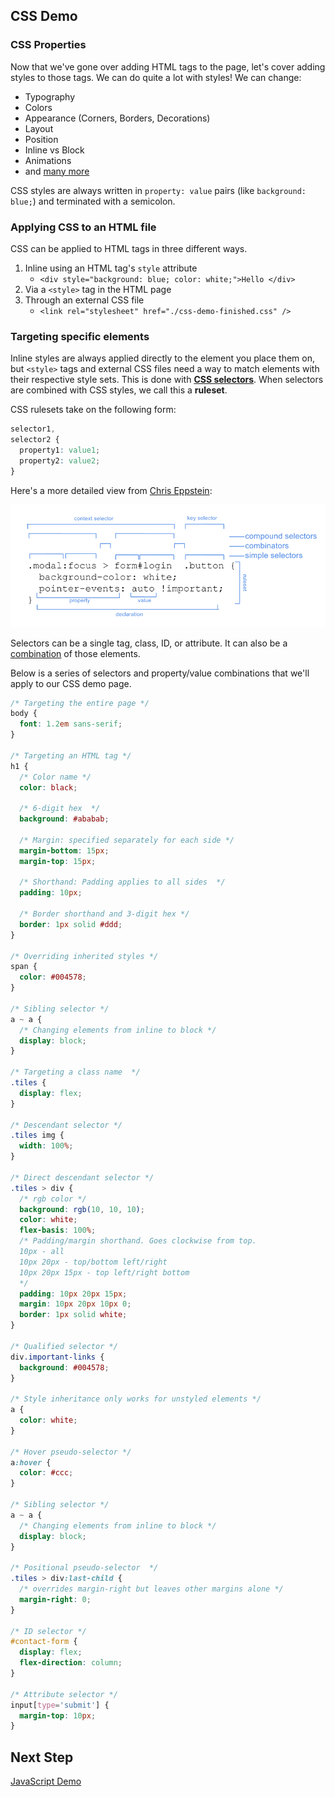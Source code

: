 ## CSS Demo

### CSS Properties

Now that we've gone over adding HTML tags to the page, let's cover adding styles to those tags. We can do quite a lot with styles! We can change:

- Typography
- Colors
- Appearance (Corners, Borders, Decorations)
- Layout
- Position
- Inline vs Block
- Animations
- and [many more](https://developer.mozilla.org/en-US/docs/Web/CSS/Reference)

CSS styles are always written in `property: value` pairs (like `background: blue;`) and terminated with a semicolon.

### Applying CSS to an HTML file

CSS can be applied to HTML tags in three different ways.

1. Inline using an HTML tag's `style` attribute
   - `<div style="background: blue; color: white;">Hello </div>`
2. Via a `<style>` tag in the HTML page
3. Through an external CSS file
   - `<link rel="stylesheet" href="./css-demo-finished.css" />`

### Targeting specific elements

Inline styles are always applied directly to the element you place them on, but `<style>` tags and external CSS files need a way to match elements with their respective style sets. This is done with **[CSS selectors](https://developer.mozilla.org/en-US/docs/Web/CSS/CSS_Selectors)**. When selectors are combined with CSS styles, we call this a **ruleset**.

CSS rulesets take on the following form:

```css
selector1,
selector2 {
  property1: value1;
  property2: value2;
}
```

Here's a more detailed view from [Chris Eppstein](https://twitter.com/chriseppstein/status/1100115119437111296):

<img src="https://raw.githubusercontent.com/Microsoft/frontend-bootcamp/master/assets/css-syntax.png"/>

Selectors can be a single tag, class, ID, or attribute. It can also be a [combination](https://developer.mozilla.org/en-US/docs/Learn/CSS/Introduction_to_CSS/Combinators_and_multiple_selectors) of those elements.

Below is a series of selectors and property/value combinations that we'll apply to our CSS demo page.

```css
/* Targeting the entire page */
body {
  font: 1.2em sans-serif;
}

/* Targeting an HTML tag */
h1 {
  /* Color name */
  color: black;

  /* 6-digit hex  */
  background: #ababab;

  /* Margin: specified separately for each side */
  margin-bottom: 15px;
  margin-top: 15px;

  /* Shorthand: Padding applies to all sides  */
  padding: 10px;

  /* Border shorthand and 3-digit hex */
  border: 1px solid #ddd;
}

/* Overriding inherited styles */
span {
  color: #004578;
}

/* Sibling selector */
a ~ a {
  /* Changing elements from inline to block */
  display: block;
}

/* Targeting a class name  */
.tiles {
  display: flex;
}

/* Descendant selector */
.tiles img {
  width: 100%;
}

/* Direct descendant selector */
.tiles > div {
  /* rgb color */
  background: rgb(10, 10, 10);
  color: white;
  flex-basis: 100%;
  /* Padding/margin shorthand. Goes clockwise from top.
  10px - all
  10px 20px - top/bottom left/right
  10px 20px 15px - top left/right bottom
  */
  padding: 10px 20px 15px;
  margin: 10px 20px 10px 0;
  border: 1px solid white;
}

/* Qualified selector */
div.important-links {
  background: #004578;
}

/* Style inheritance only works for unstyled elements */
a {
  color: white;
}

/* Hover pseudo-selector */
a:hover {
  color: #ccc;
}

/* Sibling selector */
a ~ a {
  /* Changing elements from inline to block */
  display: block;
}

/* Positional pseudo-selector  */
.tiles > div:last-child {
  /* overrides margin-right but leaves other margins alone */
  margin-right: 0;
}

/* ID selector */
#contact-form {
  display: flex;
  flex-direction: column;
}

/* Attribute selector */
input[type='submit'] {
  margin-top: 10px;
}
```

## Next Step

[JavaScript Demo](../js-demo)
